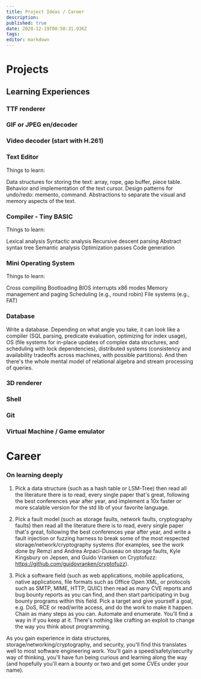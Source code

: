 ```yaml
---
title: Project Ideas / Career
description: 
published: true
date: 2020-12-19T00:50:31.936Z
tags: 
editor: markdown
---
```


# Projects
## Learning Experiences


### TTF renderer
### GIF or JPEG en/decoder
### Video decoder (start with H.261)
### Text Editor
Things to learn:

Data structures for storing the text: array, rope, gap buffer, piece table.
Behavior and implementation of the text cursor.
Design patterns for undo/redo: memento, command.
Abstractions to separate the visual and memory aspects of the text.

### Compiler - Tiny BASIC
Things to learn:

Lexical analysis
Syntactic analysis
Recursive descent parsing
Abstract syntax tree
Semantic analysis
Optimization passes
Code generation

### Mini Operating System
Things to learn:

Cross compiling
Bootloading
BIOS interrupts
x86 modes
Memory management and paging
Scheduling (e.g., round robin)
File systems (e.g., FAT)

### Database
Write a database. Depending on what angle you take, it can look like a compiler (SQL parsing, predicate evaluation, optimizing for index usage), OS (file systems for in-place updates of complex data structures, and scheduling with lock dependencies), distributed systems (consistency and availability tradeoffs across machines, with possible partitions).
And then there's the whole mental model of relational algebra and stream processing of queries.

### 3D renderer

### Shell

### Git

### Virtual Machine / Game emulator


# Career

### On learning deeply
1. Pick a data structure (such as a hash table or LSM-Tree) then read all the literature there is to read, every single paper that's great, following the best conferences year after year, and implement a 10x faster or more scalable version for the std lib of your favorite language.

2. Pick a fault model (such as storage faults, network faults, cryptography faults) then read all the literature there is to read, every single paper that's great, following the best conferences year after year, and write a fault injection or fuzzing harness to break some of the most respected storage/network/cryptography systems (for examples, see the work done by Remzi and Andrea Arpaci-Dusseau on storage faults, Kyle Kingsbury on Jepsen, and Guido Vranken on Cryptofuzz: https://github.com/guidovranken/cryptofuzz).

3. Pick a software field (such as web applications, mobile applications, native applications, file formats such as Office Open XML, or protocols such as SMTP, MIME, HTTP, QUIC) then read as many CVE reports and bug bounty reports as you can find, and then start participating in bug bounty programs within this field. Pick a target and give yourself a goal, e.g. DoS, RCE or read/write access, and do the work to make it happen. Chain as many steps as you can. Automate and enumerate. You'll find a way in if you keep at it. There's nothing like crafting an exploit to change the way you think about programming.

As you gain experience in data structures, storage/networking/cryptography, and security, you'll find this translates well to most software engineering work. You'll gain a speed/safety/security way of thinking, you'll have fun being curious and learning along the way (and hopefully you'll earn a bounty or two and get some CVEs under your name).

